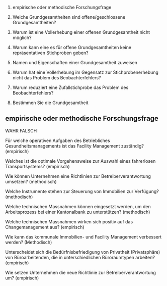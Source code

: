1. empirische oder methodische Forschungsfrage

1. Welche Grundgesamtheiten sind offene/geschlossene Grundgesamtheiten?

1.  Warum ist eine Vollerhebung einer offenen Grundgesamtheit nicht möglich?

1. Warum kann eine es für offene Grundgesamtheiten keine repräsentativen Stichproben geben?

2. Namen und Eigenschaften einer Grundgesamtheit zuweisen

3. Warum hat eine Vollerhebung im Gegensatz zur Stichprobenerhebung nicht das Problem des Beobachterfehlers?

1. Warum reduziert eine Zufallstichprobe das Problem des Beobachterfehlers?

1. Bestimmen Sie die Grundgesamtheit


## empirische oder methodische Forschungsfrage

WAHR FALSCH

Für welche operativen Aufgaben des Betriebliches Gesundheitsmanagements ist das Facility Management zuständig?
(empirisch)

Welches ist die optimale Vorgehensweise zur Auswahl eines fahrerlosen Transportsystems?
(empirisch)

Wie können Unternehmen eine Richtlinien zur Betreiberverantwortung umsetzen? 
(methodisch)

Welche Instrumente stehen zur Steuerung von Immobilien zur Verfügung?
(methodisch)

Welche technischen Massnahmen können eingesetzt werden, um den Arbeitsprozess bei einer Kantonalbank zu unterstützen?
(methodisch)

Welche technischen Massnahmen wirken sich positiv auf das
Changemanagement aus?
(empirisch)

Wie kann das kommunale Immobilien- und Facility Management verbessert werden?
(Methodisch)


Unterscheidet sich die Bedürfnisbefriedigung
von Privatheit (Privatsphäre) von Büroarbeitenden, die in unterschiedlichen Büroraumtypen
arbeiten?
(empirisch)

Wie setzen Unternehmen die neue Richtlinie zur Betreiberverantwortung um? 
(empirisch)
